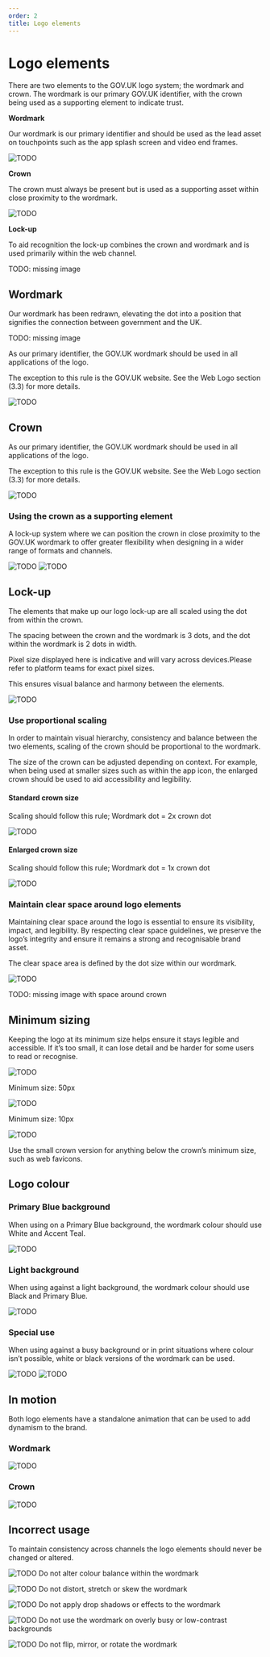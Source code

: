 ```yaml
---
order: 2
title: Logo elements
---
```


# Logo elements

There are two elements to the GOV.UK logo system; the wordmark and crown. The wordmark is our primary GOV.UK identifier, with the crown being used as a supporting element to indicate trust.

<!--
Not sure how the next section can be made a heading if the same heading is following very soon after.
Maybe it should just be a figcaption?
Or can it be restructured that e.g. everything 'Wordmark' comes under one single heading?
-->

**Wordmark**

Our wordmark is our primary identifier and should be used as the lead asset on touchpoints such as the app splash screen and video end frames.

![TODO](./wordmark.svg)

**Crown**

The crown must always be present but is used as a supporting asset within close proximity to the wordmark.

![TODO](./crown.svg)

**Lock-up**

To aid recognition the lock-up combines the crown and wordmark and is used primarily within the web channel.

TODO: missing image


## Wordmark

Our wordmark has been redrawn, elevating the dot into a position that signifies the connection between government and the UK.

TODO: missing image


As our primary identifier, the GOV.UK wordmark should be used in all applications of the logo.

The exception to this rule is the GOV.UK website. See the Web Logo section (3.3) for more details.

![TODO](./wordmark.svg)


## Crown

As our primary identifier, the GOV.UK wordmark should be used in all applications of the logo.

The exception to this rule is the GOV.UK website. See the Web Logo section (3.3)  for more details.

![TODO](./crown.svg)


### Using the crown as a supporting element

A lock-up system where we can position the crown in close proximity to the GOV.UK wordmark to offer greater flexibility when designing in a wider range of formats and channels.

![TODO](./crown-support-desktop.svg)
![TODO](./crown-support-mobile.svg)


## Lock-up

The elements that make up our logo lock-up are all scaled using the dot from within the crown.

The spacing between the crown and the wordmark is 3 dots, and the dot within the wordmark is 2 dots in width.

Pixel size displayed here is indicative and will vary across devices.Please refer to platform teams for exact pixel sizes.

This ensures visual balance and harmony between the elements.

![TODO](./lockup-detail.svg)


### Use proportional scaling

In order to maintain visual hierarchy, consistency and balance between the two elements, scaling of the crown should be proportional to the wordmark.

The size of the crown can be adjusted depending on context. For example, when being used at smaller sizes such as within the app icon, the enlarged crown should be used to aid accessibility and legibility.

#### Standard crown size
Scaling should follow this rule;
Wordmark dot = 2x crown dot

![TODO](./propotional-scaling-desktop.svg)

#### Enlarged crown size
Scaling should follow this rule;
Wordmark dot = 1x crown dot

![TODO](./propotional-scaling-mobile.svg)


### Maintain clear space around logo elements

Maintaining clear space around the logo is essential to ensure its visibility, impact, and legibility. By respecting clear space guidelines, we preserve the logo’s integrity and ensure it remains a strong and recognisable brand asset.

The clear space area is defined by the dot size within our wordmark.

![TODO](./space-around-wordmark.svg)

TODO: missing image with space around crown


## Minimum sizing

Keeping the logo at its minimum size helps ensure it stays legible and accessible. If it’s too small, it can lose detail and be harder for some users to read or recognise.

<!-- TODO: suggest adding the arrow to the image -->

![TODO](./wordmark.svg)

Minimum size:
50px

![TODO](./crown.svg)

Minimum size:
10px

![TODO](./crown-favicon.svg)

Use the small crown version for anything below the crown’s minimum size, such as web favicons.


## Logo colour

### Primary Blue background

When using on a Primary Blue background, the wordmark colour should use White and Accent Teal.

![TODO](./logo-primary.svg)

### Light background

When using against a light background, the wordmark colour should use Black and Primary Blue.

![TODO](./logo-light.svg)

### Special use

When using against a busy background or in print situations where colour isn’t possible, white or black versions of the wordmark can be used.

![TODO](./logo-special-dark.png)
![TODO](./logo-special-light.svg)

<!-- TODO: the logo-special-dark needs to be extracted as an SVG -->


## In motion

Both logo elements have a standalone animation that can be used to add dynamism to the brand.

### Wordmark

![TODO](./wordmark-motion.gif)

### Crown

![TODO](./crown-motion.gif)


## Incorrect usage

To maintain consistency across channels the logo elements should never be changed or altered.

![TODO](./incorrect-altered-colours.svg)
Do not alter colour balance within the wordmark

![TODO](./incorrect-squashed.svg)
Do not distort, stretch or skew the wordmark

![TODO](./incorrect-effects.svg)
Do not apply drop shadows or effects to the wordmark

![TODO](./incorrect-busy.svg)
Do not use the wordmark on overly busy or low-contrast backgrounds

![TODO](./incorrect-mirrored.svg)
Do not flip, mirror, or rotate the wordmark

